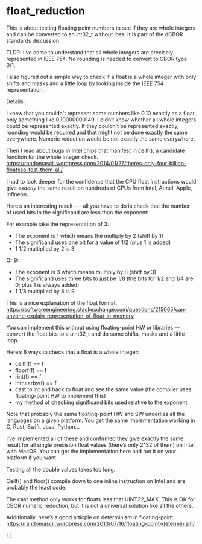 # float_reduction

This is about testing floating point numbers to see if they are whole integers and can be converted to an int32_t without loss.
It is part of the dCBOR standards discussion.

TLDR: I’ve come to understand that all whole integers are precisely represented in IEEE 754. No rounding is needed to convert to CBOR type 0/1.

I also figured out a simple way to check if a float is a whole integer with only shifts and masks and a little loop by looking inside the IEEE 754 representation.


Details:

I knew that you couldn't represent some numbers like 0.10 exactly as a float, only something like 0.10000000149. I didn’t know whether all whole integers could be represented exactly. If they couldn’t be represented exactly, rounding would be required and that might not be done exactly the same everywhere. Numeric reduction would be not exactly the same everywhere.

Then I read about bugs in Intel chips that manifest in ceilf(), a candidate function for the whole integer check.
https://randomascii.wordpress.com/2014/01/27/theres-only-four-billion-floatsso-test-them-all/

I had to look deeper for the confidence that the CPU float instructions would give *exactly* the same result on hundreds of CPUs from Intel, Atmel, Apple, Infineon…


Here’s an interesting result --- all you have to do is check that the number of used bits in the significand are less than the exponent!

For example take the representation of 3:
- The exponent is 1 which means the multiply by 2 (shift by 1)
- The significand uses one bit for a value of 1/2  (plus 1 is added)
- 1 1/2 multiplied by 2 is 3 

Or 9:
- The exponent is 3 which means multiply by 8 (shift by 3)
- The significand uses three bits  to just be 1/8 (the bits for 1/2 and 1/4 are 0; plus 1 is always added)
- 1 1/8 multiplied by 8 is 9

This is a nice explanation of the float format.
https://softwareengineering.stackexchange.com/questions/215065/can-anyone-explain-representation-of-float-in-memory

You can implement this without using floating-point HW or libraries — convert the float bits to a uint32_t and do some shifts, masks and a little loop.


Here’s 6 ways to check that a float is a whole integer:
   - ceilf(f) == f
   - floorf(f) == f
   - rint(f) == f
   - intnearby(f) == f
   - cast to int and back to float and see the same value (the compiler uses floating-point HW to implement this)
   - my method of checking significand bits used relative to the exponent

Note that probably the same floating-point HW and SW underlies all the languages on a given platform. You get the same implementation working in C, Rust, Swift, Java, Python...

I’ve implemented all of these and confirmed they give exactly the same result for all single precision float values (there’s only 2^32 of them) on Intel with MacOS. You can get the implementation here and run it on your platform if you want.

Testing all the double values takes too long.

Ceilf() and floor() compile down to one inline instruction on Intel and are probably the least code.

The cast method only works for floats less that UINT32_MAX. This is OK for CBOR numeric reduction, but it is not a universal solution like all the others.

Additionally, here’s a good articple on determinism in floating-point.
https://randomascii.wordpress.com/2013/07/16/floating-point-determinism/

LL



